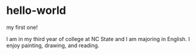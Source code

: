 # hello-world

my first one!

I am in my third year of college at NC State and I am majoring in English. I enjoy painting, drawing, and reading.
